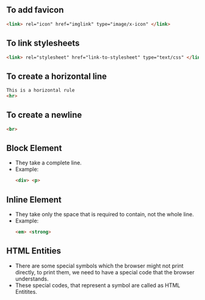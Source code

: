 ## To add favicon
```html
<link> rel="icon" href="imglink" type="image/x-icon" </link>
```

## To link stylesheets
```html
<link> rel="stylesheet" href="link-to-stylesheet" type="text/css" </link>
```

## To create a horizontal line
```html
This is a horizontal rule
<hr>
```

## To create a newline
```html
<br>
```

## Block Element
+ They take a complete line.
+ Example: 
  ```html
  <div> <p>
  ```

## Inline Element
+ They take only the space that is required to contain, not the whole line.
+ Example:
  ```html
  <em> <strong>
  ```

## HTML Entities
+ There are some special symbols which the browser might not print directly, to print them, we need to have a special code that the browser understands.
+ These special codes, that represent a symbol are called as HTML Entitites.